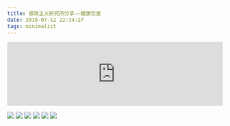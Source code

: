 ```yaml
---
title: 极简主义研究所分享——健康饮食
date: 2018-07-12 22:34:27
tags: minimalist
---
```


<iframe width="100%" height="150" scrolling="no" frameborder="no" allow="autoplay" src="https://w.soundcloud.com/player/?url=https%3A//api.soundcloud.com/tracks/470695686&color=%23ff5500&auto_play=false&hide_related=false&show_comments=true&show_user=true&show_reposts=false&show_teaser=true&visual=true"></iframe>


![](https://wx2.sinaimg.cn/mw690/007cDk87ly1ft7gjnouruj30zk0qodgg.jpg)
![](https://wx2.sinaimg.cn/mw690/007cDk87ly1ft7gjnrgcrj30zk0qojsc.jpg)
![](https://wx1.sinaimg.cn/mw690/007cDk87ly1ft7gjnrx7fj30zk0qowfs.jpg)
![](https://wx4.sinaimg.cn/mw690/007cDk87ly1ft7gjnqxocj30zk0qoq3n.jpg)
![](https://wx4.sinaimg.cn/mw690/007cDk87ly1ft7gjnroqej30zk0qo0tt.jpg)
![](https://wx3.sinaimg.cn/mw690/007cDk87ly1ft7gjnt4dsj30zk0qomz8.jpg)
